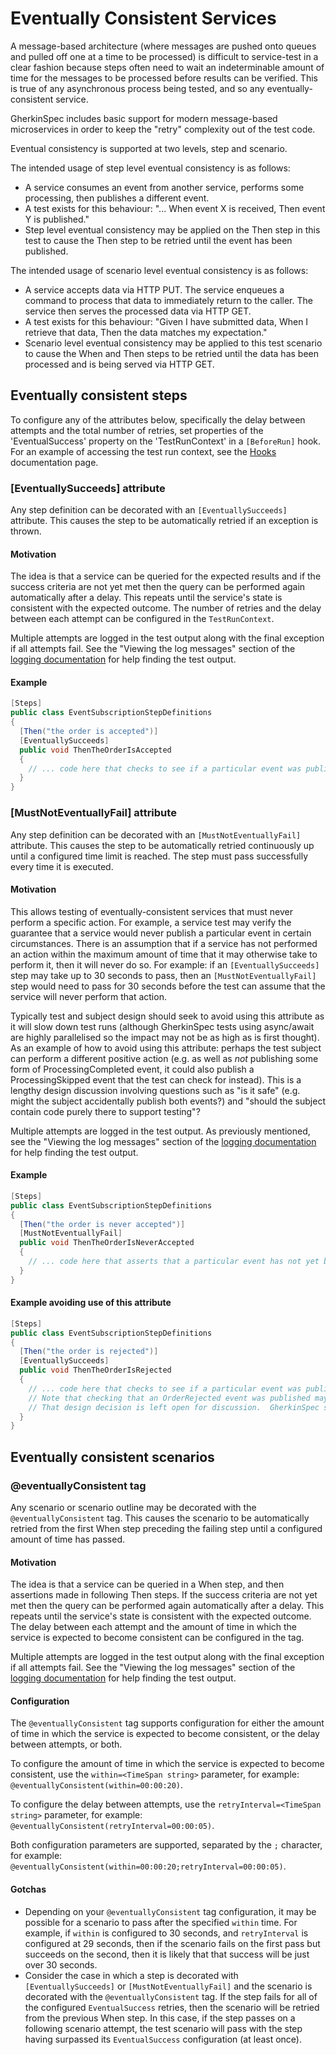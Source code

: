 # Eventually Consistent Services

A message-based architecture (where messages are pushed onto queues and pulled off one at a time to be processed) is difficult to service-test in a clear fashion because steps often need to wait an indeterminable amount of time for the messages to be processed before results can be verified.  This is true of any asynchronous process being tested, and so any eventually-consistent service.

GherkinSpec includes basic support for modern message-based microservices in order to keep the "retry" complexity out of the test code.

Eventual consistency is supported at two levels, step and scenario.

The intended usage of step level eventual consistency is as follows:

* A service consumes an event from another service, performs some processing, then publishes a different event.
* A test exists for this behaviour: "... When event X is received, Then event Y is published."
* Step level eventual consistency may be applied on the Then step in this test to cause the Then step to be retried until the event has been published.

The intended usage of scenario level eventual consistency is as follows:

* A service accepts data via HTTP PUT. The service enqueues a command to process that data to immediately return to the caller.  The service then serves the processed data via HTTP GET.
* A test exists for this behaviour: "Given I have submitted data, When I retrieve that data, Then the data matches my expectation."
* Scenario level eventual consistency may be applied to this test scenario to cause the When and Then steps to be retried until the data has been processed and is being served via HTTP GET.

## Eventually consistent steps

To configure any of the attributes below, specifically the delay between attempts and the total number of retries, set properties of the 'EventualSuccess' property on the 'TestRunContext' in a `[BeforeRun]` hook.  For an example of accessing the test run context, see the [Hooks](Hooks.md) documentation page.

### [EventuallySucceeds] attribute

Any step definition can be decorated with an `[EventuallySucceeds]` attribute.  This causes the step to be automatically retried if an exception is thrown.

#### Motivation

The idea is that a service can be queried for the expected results and if the success criteria are not yet met then the query can be performed again automatically after a delay.  This repeats until the service's state is consistent with the expected outcome.  The number of retries and the delay between each attempt can be configured in the `TestRunContext`.

Multiple attempts are logged in the test output along with the final exception if all attempts fail.  See the "Viewing the log messages" section of the [logging documentation](Logging.md) for help finding the test output.

#### Example

```csharp
[Steps]
public class EventSubscriptionStepDefinitions
{
  [Then("the order is accepted")]
  [EventuallySucceeds]
  public void ThenTheOrderIsAccepted
  {
    // ... code here that checks to see if a particular event was published, e.g. an OrderAccepted event.
  }
}
```

### [MustNotEventuallyFail] attribute

Any step definition can be decorated with an `[MustNotEventuallyFail]` attribute.  This causes the step to be automatically retried continuously up until a configured time limit is reached.  The step must pass successfully every time it is executed.

#### Motivation

This allows testing of eventually-consistent services that must never perform a specific action.  For example, a service test may verify the guarantee that a service would never publish a particular event in certain circumstances.  There is an assumption that if a service has not performed an action within the maximum amount of time that it may otherwise take to perform it, then it will never do so.  For example: if an `[EventuallySucceeds]` step may take up to 30 seconds to pass, then an `[MustNotEventuallyFail]` step would need to pass for 30 seconds before the test can assume that the service will never perform that action.

Typically test and subject design should seek to avoid using this attribute as it will slow down test runs (although GherkinSpec tests using async/await are highly parallelised so the impact may not be as high as is first thought).  As an example of how to avoid using this attribute: perhaps the test subject can perform a different positive action (e.g. as well as *not* publishing some form of ProcessingCompleted event, it could also publish a ProcessingSkipped event that the test can check for instead).  This is a lengthy design discussion involving questions such as "is it safe" (e.g. might the subject accidentally publish both events?) and "should the subject contain code purely there to support testing"?

Multiple attempts are logged in the test output.  As previously mentioned, see the "Viewing the log messages" section of the [logging documentation](Logging.md) for help finding the test output.

#### Example

```csharp
[Steps]
public class EventSubscriptionStepDefinitions
{
  [Then("the order is never accepted")]
  [MustNotEventuallyFail]
  public void ThenTheOrderIsNeverAccepted
  {
    // ... code here that asserts that a particular event has not yet been published, e.g. an OrderAccepted event.
  }
}
```

#### Example avoiding use of this attribute

```csharp
[Steps]
public class EventSubscriptionStepDefinitions
{
  [Then("the order is rejected")]
  [EventuallySucceeds]
  public void ThenTheOrderIsRejected
  {
    // ... code here that checks to see if a particular event was published, e.g. an OrderRejected event.
	// Note that checking that an OrderRejected event was published may not be as safe as checking that an OrderAccepted event is never published.
	// That design decision is left open for discussion.  GherkinSpec supports both approaches.
  }
}
```

## Eventually consistent scenarios

### @eventuallyConsistent tag

Any scenario or scenario outline may be decorated with the `@eventuallyConsistent` tag.  This causes the scenario to be automatically retried from the first When step preceding the failing step until a configured amount of time has passed.

#### Motivation

The idea is that a service can be queried in a When step, and then assertions made in following Then steps. If the success criteria are not yet met then the query can be performed again automatically after a delay.  This repeats until the service's state is consistent with the expected outcome.  The delay between each attempt and the amount of time in which the service is expected to become consistent can be configured in the tag.

Multiple attempts are logged in the test output along with the final exception if all attempts fail.  See the "Viewing the log messages" section of the [logging documentation](Logging.md) for help finding the test output.

#### Configuration

The `@eventuallyConsistent` tag supports configuration for either the amount of time in which the service is expected to become consistent, or the delay between attempts, or both.

To configure the amount of time in which the service is expected to become consistent, use the `within=<TimeSpan string>` parameter, for example: `@eventuallyConsistent(within=00:00:20)`.

To configure the delay between attempts, use the `retryInterval=<TimeSpan string>` parameter, for example: `@eventuallyConsistent(retryInterval=00:00:05)`.

Both configuration parameters are supported, separated by the `;` character, for example: `@eventuallyConsistent(within=00:00:20;retryInterval=00:00:05)`.

#### Gotchas

* Depending on your `@eventuallyConsistent` tag configuration, it may be possible for a scenario to pass after the specified `within` time.  For example, if `within` is configured to 30 seconds, and `retryInterval` is configured at 29 seconds, then if the scenario fails on the first pass but succeeds on the second, then it is likely that that success will be just over 30 seconds.
* Consider the case in which a step is decorated with `[EventuallySucceeds]` or `[MustNotEventuallyFail]` and the scenario is decorated with the `@eventuallyConsistent` tag.  If the step fails for all of the configured `EventualSuccess` retries, then the scenario will be retried from the previous When step.  In this case, if the step passes on a following scenario attempt, the test scenario will pass with the step having surpassed its `EventualSuccess` configuration (at least once).